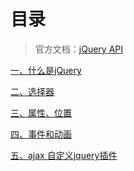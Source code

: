 # 目录> 官方文档：[jQuery API](http://jquery.cuishifeng.cn/index.html)[一、什么是jQuery](jq-01%20什么是jQuery.md)[二、选择器](jq-02%20选择器.md)[三、属性、位置](jq-03%20属性、位置.md)[四、事件和动画](jq-04%20事件和动画.md)[五、ajax 自定义jquery插件](jq-05%20ajax%20自定义jquery插件.md)